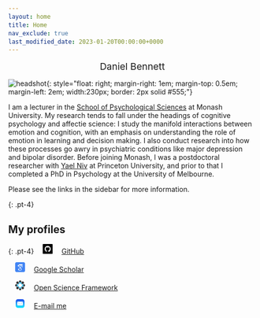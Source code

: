 ```yaml
---
layout: home
title: Home
nav_exclude: true
last_modified_date: 2023-01-20T00:00:00+0000
---
```


<div align="center" style="font-size:2vw">
  Daniel Bennett
</div>

![headshot](/assets/img/headshot.png){: style="float: right; margin-right: 1em; margin-top: 0.5em; margin-left: 2em; width:230px; border: 2px solid #555;"}

I am a lecturer in the [School of Psychological Sciences](https://www.monash.edu/medicine/psych/home) at Monash University. My research tends to fall under the headings of cognitive psychology and affectie science: I study the manifold interactions between emotion and cognition, with an emphasis on understanding the role of emotion in learning and decision making. I also conduct research into how these processes go awry in psychiatric conditions like major depression and bipolar disorder. Before joining Monash, I was a postdoctoral researcher with [Yael Niv](https://nivlab.princeton.edu/) at Princeton University, and prior to that I completed a PhD in Psychology at the University of Melbourne.

Please see the links in the sidebar for more information.

{: .pt-4}
## My profiles

{: .pt-4}
<img src="/assets/img/github.png" width="20" height="20" style="margin-left: 1em; margin-right: 1em;"/> [GitHub](https://github.com/bennett-daniel/)

<img src="/assets/img/google-scholar.png" width="20" height="20" style="margin-left: 1em; margin-right: 1em;"/> [Google Scholar](https://scholar.google.com/citations?user=r9OPOJEAAAAJ&hl=en)

<img src="/assets/img/osf.png" width="20" height="20" style="margin-left: 1em; margin-right: 1em;"/> [Open Science Framework](https://osf.io/8jtxy/)

<img src="/assets/img/mail.png" width="20" height="20" style="margin-left: 1em; margin-right: 1em;"/> [E-mail me](mailto:daniel.bennett@monash.edu)
